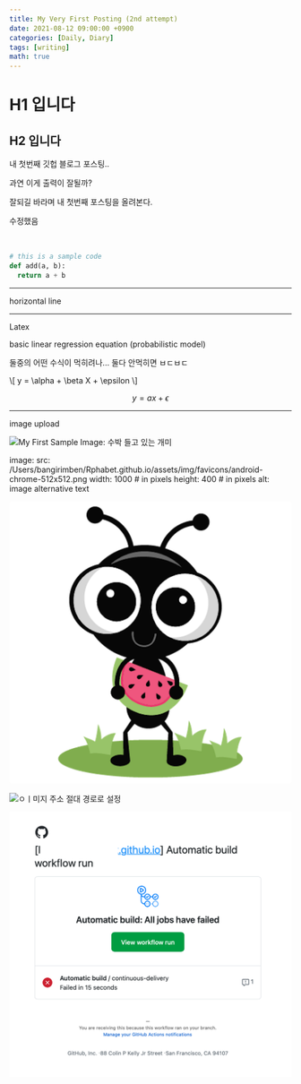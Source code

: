 ```yaml
---
title: My Very First Posting (2nd attempt)
date: 2021-08-12 09:00:00 +0900
categories: [Daily, Diary]
tags: [writing] 
math: true
---
```




# H1 입니다

## H2 입니다

내 첫번째 깃헙 블로그 포스팅..

과연 이게 출력이 잘될까?

잘되길 바라며 내 첫번째 포스팅을 올려본다.

수정했음

<br>

```python
# this is a sample code 
def add(a, b):
  return a + b
```

---

horizontal line

---

Latex

basic linear regression equation (probabilistic model)

둘중의 어떤 수식이 먹히려나... 둘다 안먹히면 ㅂㄷㅂㄷ

\\[ y = \alpha + \beta X + \epsilon \\]

$$ y = ax + \epsilon $$ 

---

image upload

![My First Sample Image: 수박 들고 있는 개미](/Users/bangirimben/Rphabet.github.io/assets/img/favicons/android-chrome-512x512.png)







image:
  src: /Users/bangirimben/Rphabet.github.io/assets/img/favicons/android-chrome-512x512.png
  width: 1000   # in pixels
  height: 400   # in pixels
  alt: image alternative text





![상대 경로로 이미지를 불러오면 먹힐까?](img/android-chrome-512x512.png)



![ㅇㅣ미지 주소 절대 경로로 설정](/Users/bangirimben/Rphabet.github.io/_posts/img/aaa.png)

![이미지 주소 상대경로 설정](img/aaa.png)

